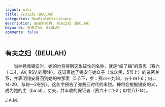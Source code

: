```yaml
---
layout: wiki
title: 有夫之妇（BEULAH）
categories: NewBibleDictionary
description: 圣经新词典: 有夫之妇（BEULAH）
keywords: 有夫之妇, BEULAH
comments: false
---
```


## 有夫之妇（BEULAH）

　　当神拯救锡安时，她的地将得到这象征性的名称，就是“结了婚”的意思（赛六十二4，AV, RSV 的旁注）。这词表达了锡安与她众子（或众民，5节上）的亲密关系，并表明锡安将回到她的神那里（5节下，参：赛四十九18，五十四1-6；何二14-20，与何一2有别）。这名字预告了弥赛亚时代的丰饶。神将会根据锡安的义，成为她的主（ba`al），丈夫，并丰收的保证者（赛六十二1-2；申廿八1-14）。

J.A.M.






